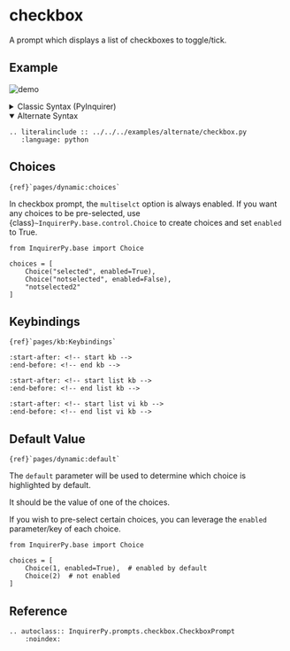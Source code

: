 # checkbox

A prompt which displays a list of checkboxes to toggle/tick.

## Example

![demo](https://assets.kazhala.me/InquirerPy/checkbox.gif)

<details>
  <summary>Classic Syntax (PyInquirer)</summary>

```{eval-rst}
.. literalinclude :: ../../../examples/classic/checkbox.py
   :language: python
```

</details>

<details open>
  <summary>Alternate Syntax</summary>

```{eval-rst}
.. literalinclude :: ../../../examples/alternate/checkbox.py
   :language: python
```

</details>

## Choices

```{seealso}
{ref}`pages/dynamic:choices`
```

In checkbox prompt, the `multiselct` option is always enabled. If you want any choices to be pre-selected,
use {class}`~InquirerPy.base.control.Choice` to create choices and set `enabled` to True.

```{code-block} python
from InquirerPy.base import Choice

choices = [
    Choice("selected", enabled=True),
    Choice("notselected", enabled=False),
    "notselected2"
]
```

## Keybindings

```{seealso}
{ref}`pages/kb:Keybindings`
```

```{include} ../kb.md
:start-after: <!-- start kb -->
:end-before: <!-- end kb -->
```

```{include} ./list.md
:start-after: <!-- start list kb -->
:end-before: <!-- end list kb -->
```

```{include} ./list.md
:start-after: <!-- start list vi kb -->
:end-before: <!-- end list vi kb -->
```

## Default Value

```{seealso}
{ref}`pages/dynamic:default`
```

The `default` parameter will be used to determine which choice is highlighted by default.

It should be the value of one of the choices.

If you wish to pre-select certain choices, you can leverage the `enabled` parameter/key of each choice.

```{code-block} python
from InquirerPy.base import Choice

choices = [
    Choice(1, enabled=True),  # enabled by default
    Choice(2)  # not enabled
]
```

## Reference

```{eval-rst}
.. autoclass:: InquirerPy.prompts.checkbox.CheckboxPrompt
    :noindex:
```
